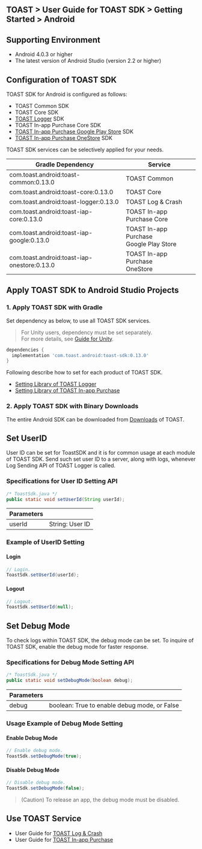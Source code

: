 ## TOAST > User Guide for TOAST SDK > Getting Started > Android

## Supporting Environment

* Android 4.0.3 or higher
* The latest version of Android Studio (version 2.2 or higher)

## Configuration of TOAST SDK

TOAST SDK for Android is configured as follows:  

* TOAST Common SDK
* TOAST Core SDK
* [TOAST Logger](./log-collector-android) SDK
* TOAST In-app Purchase Core SDK
* [TOAST In-app Purchase Google Play Store](./iap-android) SDK
* [TOAST In-app Purchase OneStore](./iap-android) SDK

TOAST SDK services can be selectively applied for your needs. 

| Gradle Dependency | Service |
| --- | --- |
| com.toast.android:toast-common:0.13.0 | TOAST Common |
| com.toast.android:toast-core:0.13.0 | TOAST Core |
| com.toast.android:toast-logger:0.13.0 | TOAST Log & Crash |
| com.toast.android:toast-iap-core:0.13.0 | TOAST In-app Purchase Core |
| com.toast.android:toast-iap-google:0.13.0 | TOAST In-app Purchase <br>Google Play Store |
| com.toast.android:toast-iap-onestore:0.13.0 | TOAST In-app Purchase <br>OneStore |

## Apply TOAST SDK to Android Studio Projects 

### 1. Apply TOAST SDK with Gradle

Set dependency as below, to use all TOAST SDK services.  

> For Unity users, dependency must be set separately.  
> For more details, see [Guide for Unity](./getting-started-unity/#android).

```groovy
dependencies {
  implementation 'com.toast.android:toast-sdk:0.13.0'
}
```

Following describe how to set for each product of TOAST SDK. 

- [Setting Library of TOAST Logger](./log-collector-android/#_1)
- [Setting Library of TOAST In-app Purchase](./iap-android/#_2)

### 2. Apply TOAST SDK with Binary Downloads  

The entire Android SDK can be downloaded from [Downloads](../../../Download/#toast-sdk) of TOAST. 


## Set UserID 

User ID can be set for ToastSDK and it is for common usage at each module of TOAST SDK.
Send such set user ID to a server, along with logs, whenever Log Sending API of TOAST Logger is called. 

### Specifications for User ID Setting API

```java
/* ToastSdk.java */
public static void setUserId(String userId);
```

| Parameters | |
| -- | -- |
| userId | String: User ID |

### Example of UserID Setting 

#### Login 

```java
// Login.
ToastSdk.setUserId(userId);
```

#### Logout 

```java
// Logout.
ToastSdk.setUserId(null);
```

## Set Debug Mode 

To check logs within TOAST SDK, the debug mode can be set. 
To inquire of TOAST SDK, enable the debug mode for faster response.  

### Specifications for Debug Mode Setting API 

```java
/* ToastSdk.java */
public static void setDebugMode(boolean debug);
```

| Parameters | |
| -- | -- |
| debug | boolean: True to enable debug mode, or False |

### Usage Example of Debug Mode Setting 

#### Enable Debug Mode 

```java
// Enable debug mode.
ToastSdk.setDebugMode(true);
```

#### Disable Debug Mode 

```java
// Disable debug mode.
ToastSdk.setDebugMode(false);
```

> (Caution) To release an app, the debug mode must be disabled. 

## Use TOAST Service 

* User Guide for [TOAST Log & Crash](./log-collector-android) 
* User Guide for [TOAST In-app Purchase](./iap-android) 



